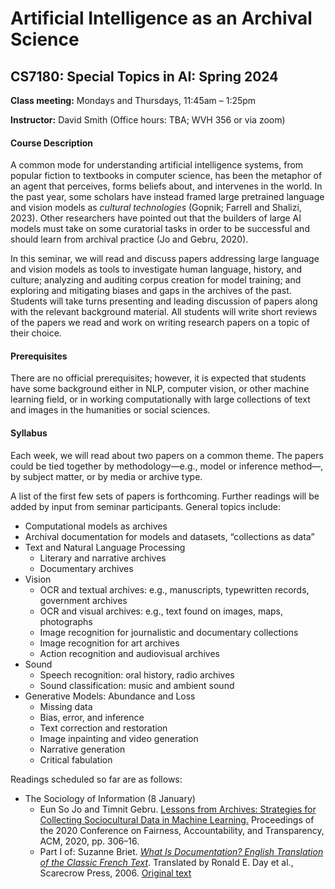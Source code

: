 # Artificial Intelligence as an Archival Science
## CS7180: Special Topics in AI: Spring 2024

**Class meeting:** Mondays and Thursdays, 11:45am &ndash; 1:25pm

**Instructor:** David Smith (Office hours: TBA; WVH 356 or via zoom)

#### Course Description

A common mode for understanding artificial intelligence systems, from popular fiction to textbooks in computer science, has been the metaphor of an agent that perceives, forms beliefs about, and intervenes in the world. In the past year, some scholars have instead framed large pretrained language and vision models as _cultural technologies_ (Gopnik; Farrell and Shalizi, 2023). Other researchers have pointed out that the builders of large AI models must take on some curatorial tasks in order to be successful and should learn from archival practice (Jo and Gebru, 2020).

In this seminar, we will read and discuss papers addressing large language and vision models as tools to investigate human language, history, and culture; analyzing and auditing corpus creation for model training; and exploring and mitigating biases and gaps in the archives of the past.  Students will take turns presenting and leading discussion of papers along with the relevant background material. All students will write short reviews of the papers we read and work on writing research papers on a topic of their choice.

#### Prerequisites

There are no official prerequisites; however, it is expected that students have some background either in NLP, computer vision, or other machine learning field, or in working computationally with large collections of text and images in the humanities or social sciences.

#### Syllabus

Each week, we will read about two papers on a common theme. The papers could be tied together by methodology&mdash;e.g., model or inference method&mdash;, by subject matter, or by media or archive type.

A list of the first few sets of papers is forthcoming. Further readings will be added by input from seminar participants.  General topics include:

* Computational models as archives
* Archival documentation for models and datasets, &ldquo;collections as data&rdquo;
* Text and Natural Language Processing
  - Literary and narrative archives
  - Documentary archives
* Vision
  - OCR and textual archives: e.g., manuscripts, typewritten records, government archives
  - OCR and visual archives: e.g., text found on images, maps, photographs
  - Image recognition for journalistic and documentary collections
  - Image recognition for art archives
  - Action recognition and audiovisual archives
* Sound
  - Speech recognition: oral history, radio archives
  - Sound classification: music and ambient sound
* Generative Models: Abundance and Loss
  - Missing data
  - Bias, error, and inference
  - Text correction and restoration
  - Image inpainting and video generation
  - Narrative generation
  - Critical fabulation

Readings scheduled so far are as follows:

* The Sociology of Information (8 January)
  - Eun So Jo and Timnit Gebru. [Lessons from Archives: Strategies for Collecting Sociocultural Data in Machine Learning.](https://doi.org/10.1145/3351095.3372829) Proceedings of the 2020 Conference on Fairness, Accountability, and Transparency, ACM, 2020, pp. 306–16.
  - Part I of: Suzanne Briet. [_What Is Documentation? English Translation of the Classic French Text_](https://roday.pages.iu.edu/what%20is%20documentation.pdf). Translated by Ronald E. Day et al., Scarecrow Press, 2006. [Original text](http://martinetl.free.fr/suzannebriet/questcequeladocumentation/briet.pdf)
